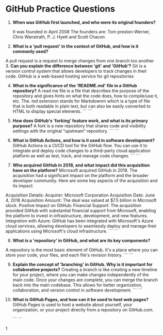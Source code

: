 # GitHub Practice Questions

1. **When was GitHub first launched, and who were its original founders?**

    It was founded in April 2008 
   The founders are: Tom preston-Werner, Chris Wanstrath, P. J. Hyett and Scott Chacon

2. **What is a 'pull request' in the context of GitHub, and how is it commonly used?**

 A pull request is a request to merge changes from one branch too another
3. **Can you explain the difference between 'git' and 'GitHub'?**
Git is a version control system that allows developers to track changes in their code. GitHub is a web-based hosting service for git repositories
 
4. **What is the significance of the 'README.md' file in a GitHub repository?**
A read me file is a file that describes the purpose of the repository and gives hints on what the code does, how to compile/use it, etc. The. md extension stands for Markdownm which is a type of file that is both readable in plain text, but can also be easily converted to HTML to display special elements.
   \`\`\`
   \`\`\`

5. **How does GitHub's 'forking' feature work, and what is its primary purpose?**
A fork is a new repository that shares code and visibility settings with the original “upstream” repository.
   \`\`\`
   \`\`\`

6. **What is GitHub Actions, and how is it used in software development?**
GitHub Actions is a CI/CD tool for the GitHub flow. You can use it to integrate and deploy code changes to a third-party cloud application platform as well as test, track, and manage code changes.
   \`\`\`
   \`\`\`

7. **Who acquired GitHub in 2018, and what impact did this acquisition have on the platform?**
Microsoft acquired GitHub in 2018. The acquisition had a significant impact on the platform and the broader developer community. Here are some key aspects of the acquisition and its impact:

Acquisition Details:
Acquirer: Microsoft Corporation
Acquisition Date: June 4, 2018
Acquisition Amount: The deal was valued at $7.5 billion in Microsoft stock.
Positive Impact on GitHub:
Financial Support: The acquisition provided GitHub with substantial financial support from Microsoft, enabling the platform to invest in infrastructure, development, and new features.
Integration with Azure: GitHub has been integrated with Microsoft's Azure cloud services, allowing developers to seamlessly deploy and manage their applications using Microsoft's cloud infrastructure.
   \`\`\`
   \`\`\`

8. **What is a 'repository' in GitHub, and what are its key components?**

A repository is the most basic element of GitHub. It's a place where you can store your code, your files, and each file's revision history.
   \`\`\`
   \`\`\`

9. **Explain the concept of 'branching' in GitHub. Why is it important for collaborative projects?**
Creating a branch is like creating a new timeline for your project, where you can make changes independently of the main code. Once your changes are complete, you can merge the branch back into the main codebase. This allows for better organization, collaboration, and version control in software development.
   \`\`\`
   \`\`\`

10. **What is GitHub Pages, and how can it be used to host web pages?**
GitHub Pages is used to host a website about yourself, your organization, or your project directly from a repository on GitHub.com.

    \`\`\`
    \`\`\`

1